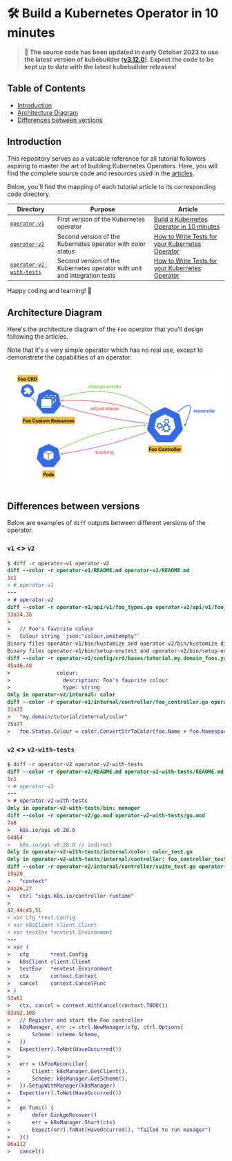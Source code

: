 # 🛠️ Build a Kubernetes Operator in 10 minutes

> **👋 The source code has been updated in early October 2023 to use the latest version of kubebuilder ([v3.12.0](https://github.com/kubernetes-sigs/kubebuilder/releases/tag/v3.12.0)). Expect the code to be kept up to date with the latest kubebuilder releases!**

## Table of Contents

- [Introduction](#introduction)
- [Architecture Diagram](#architecture-diagram)
- [Differences between versions](#differences-between-versions)

## Introduction

This repository serves as a valuable reference for all tutorial followers aspiring to master the art of building Kubernetes Operators. Here, you will find the complete source code and resources used in the [articles](https://medium.com/@leovct/list/kubernetes-operators-101-dcfcc4cb52f6).

Below, you'll find the mapping of each tutorial article to its corresponding code directory.

Directory | Purpose | Article
------ | ------- | -------
[`operator-v1`](operator-v1/README.md) | First version of the Kubernetes operator | [Build a Kubernetes Operator in 10 minutes](https://medium.com/better-programming/build-a-kubernetes-operator-in-10-minutes-11eec1492d30)
[`operator-v2`](operator-v2/README.md) | Second version of the Kubernetes operator with color status | [How to Write Tests for your Kubernetes Operator](https://betterprogramming.pub/write-tests-for-your-kubernetes-operator-d3d6a9530840)
[`operator-v2-with-tests`](operator-v2-with-tests/README.md) | Second version of the Kubernetes operator with unit and integration tests | [How to Write Tests for your Kubernetes Operator](https://betterprogramming.pub/write-tests-for-your-kubernetes-operator-d3d6a9530840)

Happy coding and learning! 🚀

## Architecture Diagram

Here's the architecture diagram of the `Foo` operator that you'll design following the articles.

Note that it's a very simple operator which has no real use, except to demonstrate the capabilities of an operator.

<p><img src="doc/overview.png" alt="operator-overview" width="700px"/></p>

## Differences between versions

Below are examples of `diff` outputs between different versions of the operator.

### `v1` <> `v2`

```diff
$ diff -r operator-v1 operator-v2
diff --color -r operator-v1/README.md operator-v2/README.md
1c1
< # operator-v1
---
> # operator-v2
diff --color -r operator-v1/api/v1/foo_types.go operator-v2/api/v1/foo_types.go
33a34,36
>
> 	// Foo's favorite colour
> 	Colour string `json:"colour,omitempty"`
Binary files operator-v1/bin/kustomize and operator-v2/bin/kustomize differ
Binary files operator-v1/bin/setup-envtest and operator-v2/bin/setup-envtest differ
diff --color -r operator-v1/config/crd/bases/tutorial.my.domain_foos.yaml operator-v2/config/crd/bases/tutorial.my.domain_foos.yaml
45a46,48
>               colour:
>                 description: Foo's favorite colour
>                 type: string
Only in operator-v2/internal: color
diff --color -r operator-v1/internal/controller/foo_controller.go operator-v2/internal/controller/foo_controller.go
31a32
> 	"my.domain/tutorial/internal/color"
75a77
> 	foo.Status.Colour = color.ConvertStrToColor(foo.Name + foo.Namespace)
```

### `v2` <> `v2-with-tests`

```diff
$ diff -r operator-v2 operator-v2-with-tests
diff --color -r operator-v2/README.md operator-v2-with-tests/README.md
1c1
< # operator-v2
---
> # operator-v2-with-tests
Only in operator-v2-with-tests/bin: manager
diff --color -r operator-v2/go.mod operator-v2-with-tests/go.mod
7a8
> 	k8s.io/api v0.28.0
64d64
< 	k8s.io/api v0.28.0 // indirect
Only in operator-v2-with-tests/internal/color: color_test.go
Only in operator-v2-with-tests/internal/controller: foo_controller_test.go
diff --color -r operator-v2/internal/controller/suite_test.go operator-v2-with-tests/internal/controller/suite_test.go
19a20
> 	"context"
24a26,27
> 	ctrl "sigs.k8s.io/controller-runtime"
>
42,44c45,51
< var cfg *rest.Config
< var k8sClient client.Client
< var testEnv *envtest.Environment
---
> var (
> 	cfg       *rest.Config
> 	k8sClient client.Client
> 	testEnv   *envtest.Environment
> 	ctx       context.Context
> 	cancel    context.CancelFunc
> )
53a61
> 	ctx, cancel = context.WithCancel(context.TODO())
83a92,108
> 	// Register and start the Foo controller
> 	k8sManager, err := ctrl.NewManager(cfg, ctrl.Options{
> 		Scheme: scheme.Scheme,
> 	})
> 	Expect(err).ToNot(HaveOccurred())
>
> 	err = (&FooReconciler{
> 		Client: k8sManager.GetClient(),
> 		Scheme: k8sManager.GetScheme(),
> 	}).SetupWithManager(k8sManager)
> 	Expect(err).ToNot(HaveOccurred())
>
> 	go func() {
> 		defer GinkgoRecover()
> 		err = k8sManager.Start(ctx)
> 		Expect(err).ToNot(HaveOccurred(), "failed to run manager")
> 	}()
86a112
> 	cancel()
```
